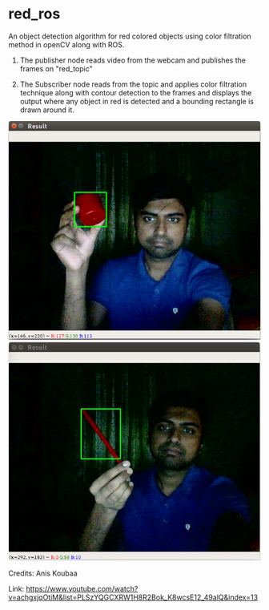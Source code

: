 # red_ros
An object detection algorithm for red colored objects using color filtration method in openCV along with ROS.

1. The publisher node reads video from the webcam and publishes the frames on "red_topic"

2. The Subscriber node reads from the topic and applies color filtration technique along with contour detection to the frames and displays the output where any object in red is detected and a bounding rectangle is drawn around it.

![](result1.png)
![](result2.png)


Credits: Anis Koubaa

Link: https://www.youtube.com/watch?v=achgxjqOtiM&list=PLSzYQGCXRW1H8R2Bok_K8wcsE12_49alQ&index=13
